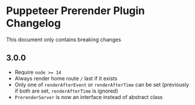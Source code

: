 # Puppeteer Prerender Plugin Changelog

This document only contains breaking changes

## 3.0.0

* Require `node >= 14`
* Always render home route `/` last if it exists
* Only one of `renderAfterEvent` or `renderAfterTime` can be set (previously if both are set, `renderAfterTime` is ignored)
* `PrerenderServer` is now an interface instead of abstract class
